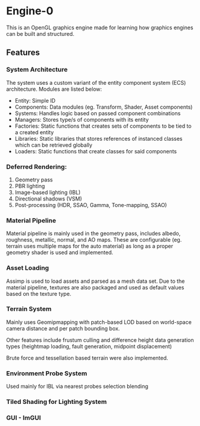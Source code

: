 # Engine-0
This is an OpenGL graphics engine made for learning how graphics engines can be built and structured.

## Features
### System Architecture
The system uses a custom variant of the entity component system (ECS) architecture. Modules are listed below:
- Entity: Simple ID
- Components: Data modules (eg. Transform, Shader, Asset components)
- Systems: Handles logic based on passed component combinations
- Managers: Stores type/s of components with its entity
- Factories: Static functions that creates sets of components to be tied to a created entity
- Libraries: Static libraries that stores references of instanced classes which can be retrieved globally
- Loaders: Static functions that create classes for said components

### Deferred Rendering:
   1. Geometry pass
   2. PBR lighting
   3. Image-based lighting (IBL)
   5. Directional shadows (VSM)
   7. Post-processing (HDR, SSAO, Gamma, Tone-mapping, SSAO)
      
### Material Pipeline
Material pipeline is mainly used in the geometry pass, includes albedo, roughness, metallic, normal, and AO maps. 
These are configurable (eg. terrain uses multiple maps for the auto material) as long as a proper geometry shader is used and implemented.

### Asset Loading
Assimp is used to load assets and parsed as a mesh data set. Due to the material pipeline, textures are also packaged and used as default values based on the texture type.

### Terrain System
Mainly uses Geomipmapping with patch-based LOD based on world-space camera distance and per patch bounding box.

Other features include frustum culling and difference height data generation types (heightmap loading, fault generation, midpoint displacement)

Brute force and tessellation based terrain were also implemented.

### Environment Probe System
Used mainly for IBL via nearest probes selection blending

### Tiled Shading for Lighting System

### GUI - ImGUI
